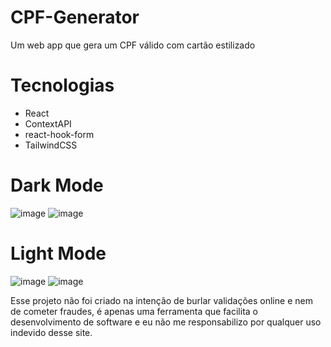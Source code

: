 # CPF-Generator
Um web app que gera um CPF válido com cartão estilizado

# Tecnologias
- React
- ContextAPI
- react-hook-form
- TailwindCSS

# Dark Mode
![image](https://user-images.githubusercontent.com/97702597/210449260-f743b531-d7c3-4f93-8c7c-d4c65d2e660c.png)
![image](https://user-images.githubusercontent.com/97702597/210449480-5e711309-0198-43e9-8860-ff8b448d51d1.png)

# Light Mode
![image](https://user-images.githubusercontent.com/97702597/210449602-18cb71b4-434f-4048-ba63-2407ee7042f6.png)
![image](https://user-images.githubusercontent.com/97702597/210449628-7a445c18-5c9a-493a-8c30-9055308705e9.png)

Esse projeto não foi criado na intenção de burlar validações online e nem de cometer fraudes, é apenas uma ferramenta que facilita o desenvolvimento de software e eu não me responsabilizo por qualquer uso indevido desse site.
